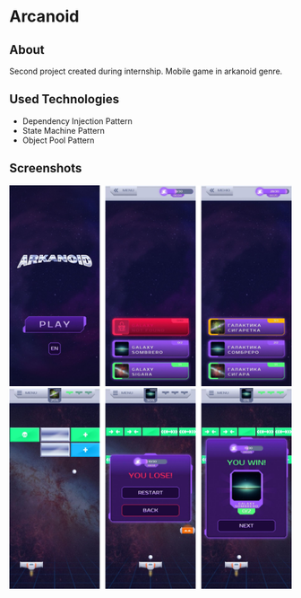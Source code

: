 # Arcanoid

## About
Second project created during internship. Mobile game in arkanoid genre.

## Used Technologies
- Dependency Injection Pattern
- State Machine Pattern
- Object Pool Pattern

## Screenshots

![Screenshot 1](/Screenshots/1.png) 
![Screenshot 2](/Screenshots/2.png) 
